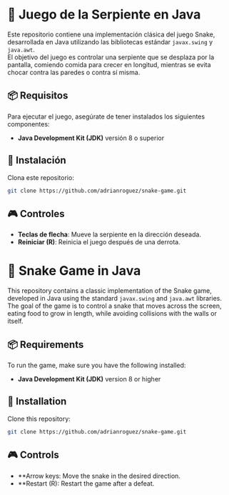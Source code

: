 # 🐍 Juego de la Serpiente en Java

Este repositorio contiene una implementación clásica del juego Snake, desarrollada en Java utilizando las bibliotecas estándar `javax.swing` y `java.awt`.  
El objetivo del juego es controlar una serpiente que se desplaza por la pantalla, comiendo comida para crecer en longitud, mientras se evita chocar contra las paredes o contra sí misma.

## 📦 Requisitos

Para ejecutar el juego, asegúrate de tener instalados los siguientes componentes:

- **Java Development Kit (JDK)** versión 8 o superior

## 🚀 Instalación

Clona este repositorio:

   ```bash
   git clone https://github.com/adrianroguez/snake-game.git
```
   
## 🎮 Controles

- **Teclas de flecha**: Mueve la serpiente en la dirección deseada.
- **Reiniciar (R)**: Reinicia el juego después de una derrota.

# 🐍 Snake Game in Java

This repository contains a classic implementation of the Snake game, developed in Java using the standard `javax.swing` and `java.awt` libraries.  
The goal of the game is to control a snake that moves across the screen, eating food to grow in length, while avoiding collisions with the walls or itself.

## 📦 Requirements

To run the game, make sure you have the following installed:

- **Java Development Kit (JDK)** version 8 or higher

## 🚀 Installation

Clone this repository:

   ```bash
   git clone https://github.com/adrianroguez/snake-game.git
```

## 🎮 Controls

- **Arrow keys: Move the snake in the desired direction.
- **Restart (R): Restart the game after a defeat.
